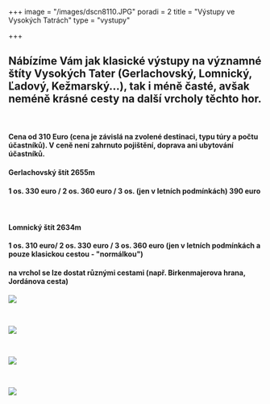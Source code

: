 +++
image = "/images/dscn8110.JPG"
poradi = 2
title = "Výstupy ve Vysokých Tatrách"
type = "vystupy"

+++
## **Nábízíme Vám jak klasické výstupy na významné štíty Vysokých Tater (Gerlachovský, Lomnický, Ľadový, Kežmarský...), tak i méně časté, avšak neméně krásné cesty na další vrcholy těchto hor.**

 

#### **Cena od 310 Euro (cena je závislá na zvolené destinaci, typu túry a počtu účastníků). V ceně není zahrnuto pojištění, doprava ani ubytování účastníků.**

#### **Gerlachovský štít 2655m**

#### **1 os. 330 euro / 2 os. 360 euro / 3 os. (jen v letních podmínkách) 390 euro**

 

#### **Lomnický štít 2634m**

#### **1 os. 310 euro/ 2 os. 330 euro / 3 os. 360 euro (jen v letních podmínkách a pouze klasickou cestou - "normálkou")**

#### na vrchol se lze dostat různými cestami (např. Birkenmajerova hrana, Jordánova cesta)

![](/images/img_20200920_162912_3.jpg)

 

![](/images/img_20200921_071425_1-kopie-2.jpg)

 

![](/images/baranie-rohy3-kopie_web_velky.jpg)

 

![](/images/baranie-rohy-sadek2-kopie_web_velky.jpg)